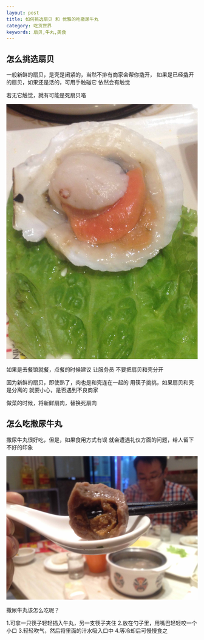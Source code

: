 ```yaml
---
layout: post
title: 如何挑选扇贝 和 优雅的吃撒尿牛丸
category: 吃货世界
keywords: 扇贝,牛丸,美食
---
```


## 怎么挑选扇贝

一般新鲜的扇贝，是壳是闭紧的，当然不排有商家会帮你撬开，
如果是已经撬开的扇贝，如果还是活的，可用手触碰它
依然会有触觉

若无它触觉，就有可能是死扇贝咯

![Shell](/assets/img/Shell.jpg)

如果是去餐馆就餐，点餐的时候建议
让服务员 不要把扇贝和壳分开

因为新鲜的扇贝，即使熟了，肉也是和壳连在一起的
用筷子挑挑，如果扇贝和壳是分离的
就要小心，是否遇到不良商家

做菜的时候，将新鲜扇肉，替换死扇肉

## 怎么吃撒尿牛丸

撒尿牛丸很好吃，但是，如果食用方式有误
就会遭遇礼仪方面的问题，给人留下不好的印象

![photo](/assets/img/beef.jpg)

撒尿牛丸该怎么吃呢？

1.可拿一只筷子轻轻插入牛丸，另一支筷子夹住
2.放在勺子里，用嘴巴轻轻咬一个小口
3.轻轻吹气，然后将里面的汁水吸入口中
4.等冷却后可慢慢食之